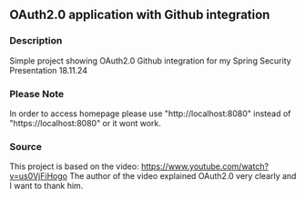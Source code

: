 ## OAuth2.0 application with Github integration

### Description
Simple project showing OAuth2.0 Github integration for my Spring Security Presentation 18.11.24

### Please Note

In order to access homepage please use "http://localhost:8080" instead of "https://localhost:8080" or it wont work.

### Source

This project is based on the video: https://www.youtube.com/watch?v=us0VjFiHogo
The author of the video explained OAuth2.0 very clearly and I want to thank him.
